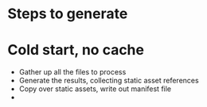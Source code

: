 <!--
---

type: page
title: Lifecycle
subtitle: The steps of a render


---
-->

# Steps to generate

# Cold start, no cache

- Gather up all the files to process
- Generate the results, collecting static asset references
- Copy over static assets, write out manifest file
-